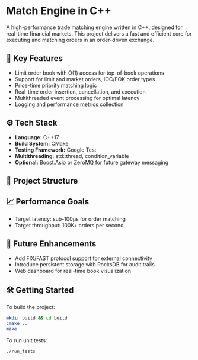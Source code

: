 # Match Engine in C++

A high-performance trade matching engine written in C++, designed for real-time financial markets. This project delivers a fast and efficient core for executing and matching orders in an order-driven exchange.

## 🚀 Key Features

- Limit order book with O(1) access for top-of-book operations  
- Support for limit and market orders, IOC/FOK order types  
- Price-time priority matching logic  
- Real-time order insertion, cancellation, and execution  
- Multithreaded event processing for optimal latency  
- Logging and performance metrics collection  

## ⚙️ Tech Stack

- **Language:** C++17  
- **Build System:** CMake  
- **Testing Framework:** Google Test  
- **Multithreading:** std::thread, condition_variable  
- **Optional:** Boost.Asio or ZeroMQ for future gateway messaging  

## 📁 Project Structure


## 📈 Performance Goals

- Target latency: sub-100µs for order matching  
- Target throughput: 100K+ orders per second  

## 🧭 Future Enhancements

- Add FIX/FAST protocol support for external connectivity  
- Introduce persistent storage with RocksDB for audit trails  
- Web dashboard for real-time book visualization  

## 🛠️ Getting Started

To build the project:

```bash
mkdir build && cd build  
cmake ..  
make  
```

To run unit tests:

```bash
./run_tests
```
